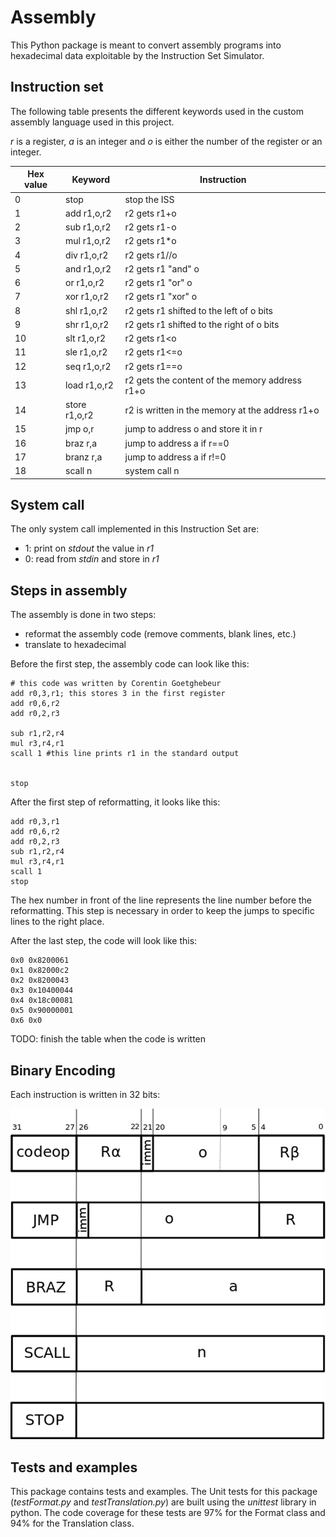 # Assembly
This Python package is meant to convert assembly programs into hexadecimal data exploitable by the Instruction Set Simulator.

## Instruction set
The following table presents the different keywords used in the custom assembly language used in this project.

_r_ is a register, _a_ is an integer and _o_ is either the number of the register or an integer.


|Hex value| Keyword      | Instruction                               |
|---|--------------|-------------------------------------------|
|0| stop         | stop the ISS                              |
|1| add r1,o,r2  | r2 gets r1+o                              |
|2| sub r1,o,r2  | r2 gets r1-o                              |
|3| mul r1,o,r2  | r2 gets r1*o                              |
|4| div r1,o,r2  | r2 gets r1//o                             |
|5| and r1,o,r2  | r2 gets r1 "and" o                        |
|6| or r1,o,r2   | r2 gets r1 "or" o                         |
|7| xor r1,o,r2  | r2 gets r1 "xor" o                        |
|8| shl r1,o,r2  | r2 gets r1 shifted to the left of o bits  |
|9| shr r1,o,r2  | r2 gets r1 shifted to the right of o bits |
|10| slt r1,o,r2  | r2 gets r1<o                              |
|11| sle r1,o,r2  | r2 gets r1<=o|                                  
|12| seq r1,o,r2  | r2 gets r1==o|
|13| load r1,o,r2 | r2 gets the content of the memory address r1+o|
|14| store r1,o,r2| r2 is written in the memory at the address r1+o|
|15| jmp o,r      | jump to address o and store it in r|
|16| braz r,a     | jump to address a if r==0|
|17| branz r,a    | jump to address a if r!=0|
|18| scall n      | system call n|

## System call
The only system call implemented in this Instruction Set are:
- 1: print on _stdout_ the value in _r1_
- 0: read from _stdin_ and store in _r1_

## Steps in assembly
The assembly is done in two steps:
- reformat the assembly code (remove comments, blank lines, etc.)
- translate to hexadecimal

Before the first step, the assembly code can look like this:
```assembly
# this code was written by Corentin Goetghebeur
add r0,3,r1; this stores 3 in the first register
add r0,6,r2
add r0,2,r3

sub r1,r2,r4
mul r3,r4,r1
scall 1 #this line prints r1 in the standard output


stop
```

After the first step of reformatting, it looks like this:
```assembly
add r0,3,r1
add r0,6,r2
add r0,2,r3
sub r1,r2,r4
mul r3,r4,r1
scall 1
stop
```

The hex number in front of the line represents the line number before the reformatting.
This step is necessary in order to keep the jumps to specific lines to the right place.

After the last step, the code will look like this:
```hex
0x0 0x8200061
0x1 0x82000c2
0x2 0x8200043
0x3 0x10400044
0x4 0x18c00081
0x5 0x90000001
0x6 0x0
```
TODO: finish the table when the code is written

## Binary Encoding

Each instruction is written in 32 bits:

![binary_encoding](binary_encoding.png)


## Tests and examples

This package contains tests and examples.
The Unit tests for this package (_testFormat.py_ and _testTranslation.py_) are built using the _unittest_ library in python.
The code coverage for these tests are 97% for the Format class and 94% for the Translation class.


